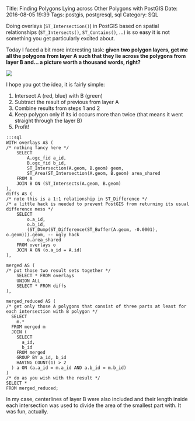 Title: Finding Polygons Lying across Other Polygons with PostGIS
Date: 2016-08-05 19:39
Tags: postgis, postgresql, sql
Category: SQL

Doing overlays (`ST_Intersection()`) in PostGIS based on spatial relationships (`ST_Intersects()`, `ST_Contains()`, &hellip;) is so easy it is not something you get particularly excited about.

Today I faced a bit more interesting task: **given two polygon layers, get me all the polygons from layer A such that they lie across the polygons from layer B and&hellip; a picture worth a thousand words, right?**

<div class="text-center"><img src="{static}/assets/finding-polygons-lying-across-other-polygons-with-postgis/polygons.svg" /></div>

I hope you got the idea, it is fairly simple:

1. Intersect A (red, blue) with B (green)
2. Subtract the result of previous from layer A
3. Combine results from steps 1 and 2
4. Keep polygon only if its id occurs more than twice (that means it went straight through the layer B)
5. Profit!

<!-- codeblock -->

    :::sql
    WITH overlays AS (
    /* nothing fancy here */
        SELECT
            A.ogc_fid a_id,
            B.ogc_fid b_id,
            ST_Intersection(A.geom, B.geom) geom,
            ST_Area(ST_Intersection(A.geom, B.geom) area_shared
        FROM A
        JOIN B ON (ST_Intersects(A.geom, B.geom)
    ),
    diffs AS (
    /* note this is a 1:1 relationship in ST_Difference */
    /* a little hack is needed to prevent PostGIS from returning its usual difference mess */
        SELECT
            o.a_id,
            o.b_id,
            (ST_Dump(ST_Difference(ST_Buffer(A.geom, -0.0001), o.geom))).geom, -- ugly hack
            o.area_shared
        FROM overlays o
        JOIN A ON (o.a_id = A.id)
    ),

    merged AS (
    /* put those two result sets together */
        SELECT * FROM overlays
        UNION ALL
        SELECT * FROM diffs
    ),

    merged_reduced AS (
    /* get only those A polygons that consist of three parts at least for each intersection with B polygon */
      SELECT
        m.*
      FROM merged m
      JOIN (
        SELECT
          a_id,
          b_id
        FROM merged
        GROUP BY a_id, b_id
        HAVING COUNT(1) > 2
      ) a ON (a.a_id = m.a_id AND a.b_id = m.b_id)
    )
    /* do as you wish with the result */
    SELECT *
    FROM merged_reduced;

In my case, centerlines of layer B were also included and their length inside each intersection was used to divide the area of the smallest part with. It was fun, actually.
